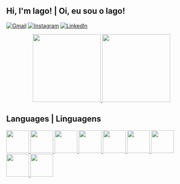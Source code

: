 ## Hi, I'm Iago! | Oi, eu sou o Iago!

[![Gmail](https://img.shields.io/badge/Gmail-D14836?style=for-the-badge&logo=gmail&color=gray&logoColor=white)](mailto:mirandolaiago@gmail.com)
[![Instagram](https://img.shields.io/badge/Instagram-E4405F?style=for-the-badge&logo=instagram&logoColor=white)](https://instagram.com/iagorlima)
[![LinkedIn](https://img.shields.io/badge/LinkedIn-0077B5?style=for-the-badge&logo=linkedin&logoColor=white)](https://www.linkedin.com/in/iago-ramos-1267961a6/)

<div align="center">  
  <a href="https://github.com/iagoramoss">
    <img height="180em" src="https://github-readme-stats.vercel.app/api?username=iagoramoss&show_icons=true&theme=tokyonight&include_all_commits=true&count_private=true">
    <img height="180em" src="https://github-readme-stats.vercel.app/api/top-langs/?theme=tokyonight&layout=compact&username=iagoramoss">
  </a>
</div>

## Languages | Linguagens

<a href="https://github.com/iagoramoss">
  <img width="60" src="https://cdn.jsdelivr.net/gh/devicons/devicon/icons/swift/swift-original.svg" /> <img width="60" src="https://cdn.jsdelivr.net/gh/devicons/devicon/icons/html5/html5-plain-wordmark.svg"> <img width="60" src="https://cdn.jsdelivr.net/gh/devicons/devicon/icons/css3/css3-plain-wordmark.svg"> <img width="60" src="https://cdn.jsdelivr.net/gh/devicons/devicon/icons/javascript/javascript-plain.svg"> <img width="60" src="https://cdn.jsdelivr.net/gh/devicons/devicon/icons/typescript/typescript-plain.svg"> <img width="60" src="https://cdn.jsdelivr.net/gh/devicons/devicon/icons/nodejs/nodejs-plain.svg"> <img width="60" src="https://cdn.jsdelivr.net/gh/devicons/devicon/icons/python/python-original.svg"> <img width="60" src="https://cdn.jsdelivr.net/gh/devicons/devicon/icons/ruby/ruby-plain-wordmark.svg"> <img width="60" src="https://cdn.jsdelivr.net/gh/devicons/devicon/icons/flutter/flutter-original.svg">
</a>
